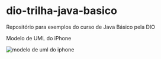 # dio-trilha-java-basico
Repositório para exemplos do curso de Java Básico pela DIO

Modelo de UML do iPhone

![modelo de uml do iphone](https://drive.google.com/file/d/1XZ30D9WMJjEtbX43xulkXPH6D_SC9hGD/view?usp=sharing)

